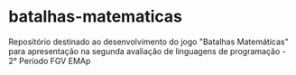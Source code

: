 # batalhas-matematicas
Repositório destinado ao desenvolvimento do jogo "Batalhas Matemáticas" para apresentação na segunda avaliação de linguagens de programação - 2° Período FGV EMAp
